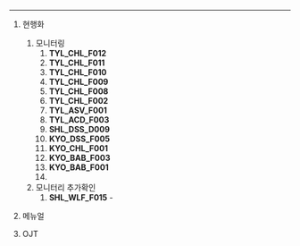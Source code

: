 
---

01. 현행화
	1. 모니터링
		1. **TYL_CHL_F012**
		2. **TYL_CHL_F011**
		3. **TYL_CHL_F010**
		4. **TYL_CHL_F009**
		5. **TYL_CHL_F008**
		6.  **TYL_CHL_F002**
		7. **TYL_ASV_F001**
		8. **TYL_ACD_F003**
		9. **SHL_DSS_D009**
		10. **KYO_DSS_F005**
		11. **KYO_CHL_F001**
		12. **KYO_BAB_F003**
		13. **KYO_BAB_F001**
		14. 
	2. 모니터리 추가확인 
		1. **SHL_WLF_F015** - 
2. 메뉴얼

3. OJT